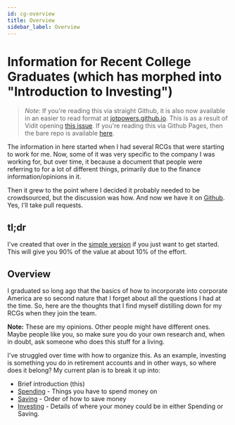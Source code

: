 ```yaml
---
id: cg-overview
title: Overview
sidebar_label: Overview
---
```

# Information for Recent College Graduates (which has morphed into "Introduction to Investing")

> *Note*:  If you're reading this via straight Github, it is also now available in an easier to read format at [jotpowers.github.io](https://jotpowers.github.io/ds/docs/introduction).  This is as a result of Vidit opening [this issue](https://github.com/jotpowers/College-Grads/issues/1). If you're reading this via Github Pages, then the bare repo is available [here](https://github.com/jotpowers/College-Grads).

The information in here started when I had several RCGs that were starting to work for me.  Now, some of it was very specific to the company I was working for, but over time, it because a document that people were referring to for a lot of different things, primarily due to the finance information/opinions in it.

Then it grew to the point where I decided it probably needed to be crowdsourced, but the discussion was how.  And now we have it on [Github](https://github.com/jotpowers/College-Grads).  Yes, I'll take pull requests.  

## tl;dr
I've created that over in the [simple version](simple.md) if you just want to get started.  This will give you 90% of the value at about 10% of the effort.

## Overview
I graduated so long ago that the basics of how to incorporate into corporate America are so second nature that I forget about all the questions I had at the time.  So, here are the thoughts that I find myself distilling down for my RCGs when they join the team.

**Note:** These are my opinions.  Other people might have different ones.  Maybe people like you, so make sure you do your own research and, when in doubt, ask someone who does this stuff for a living.

I've struggled over time with how to organize this.  As an example, investing is something you do in retirement accounts and in other ways, so where does it belong? My current plan is to break it up into:

* Brief introduction (this)
* [Spending](spending.md) - Things you have to spend money on
* [Saving](saving.md) - Order of how to save money
* [Investing](investing.md) - Details of where your money could be in either Spending or Saving.
